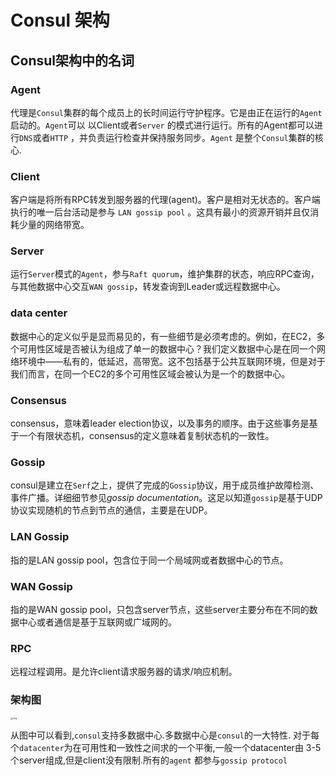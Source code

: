 # Consul 架构

## Consul架构中的名词

### Agent

代理是`Consul`集群的每个成员上的长时间运行守护程序。它是由正在运行的`Agent`启动的。`Agent`可以 以Client或者`Server` 的模式进行运行。所有的Agent都可以进行`DNS`或者`HTTP` ，并负责运行检查并保持服务同步。`Agent` 是整个`Consul`集群的核心.

### Client

客户端是将所有RPC转发到服务器的代理(agent)。客户是相对无状态的。客户端执行的唯一后台活动是参与 `LAN gossip pool` 。这具有最小的资源开销并且仅消耗少量的网络带宽。

### Server

运行`Server`模式的`Agent`，参与`Raft quorum`，维护集群的状态，响应RPC查询，与其他数据中心交互`WAN gossip`，转发查询到Leader或远程数据中心。

### data center  

数据中心的定义似乎是显而易见的，有一些细节是必须考虑的。例如，在EC2，多个可用性区域是否被认为组成了单一的数据中心？我们定义数据中心是在同一个网络环境中——私有的，低延迟，高带宽。这不包括基于公共互联网环境，但是对于我们而言，在同一个EC2的多个可用性区域会被认为是一个的数据中心。

### Consensus 

consensus，意味着leader election协议，以及事务的顺序。由于这些事务是基于一个有限状态机，consensus的定义意味着复制状态机的一致性。 

### Gossip

 consul是建立在`Serf`之上，提供了完成的`Gossip`协议，用于成员维护故障检测、事件广播。详细细节参见*gossip documentation*。这足以知道`gossip`是基于UDP协议实现随机的节点到节点的通信，主要是在UDP。

### LAN Gossip

指的是LAN gossip pool，包含位于同一个局域网或者数据中心的节点。

### WAN Gossip

指的是WAN gossip pool，只包含server节点，这些server主要分布在不同的数据中心或者通信是基于互联网或广域网的。

### RPC

远程过程调用。是允许client请求服务器的请求/响应机制。

### 架构图

<img src="https://img-blog.csdn.net/20160827175251975?watermark/2/text/aHR0cDovL2Jsb2cuY3Nkbi5uZXQv/font/5a6L5L2T/fontsize/400/fill/I0JBQkFCMA==/dissolve/70/gravity/Center" alt="img" style="zoom: 25%;" />

从图中可以看到,`consul`支持多数据中心.多数据中心是`consul`的一大特性. 对于每个`datacenter`为在可用性和一致性之间求的一个平衡,一般一个datacenter由 3-5个server组成,但是client没有限制.所有的`agent` 都参与`gossip protocol` 

